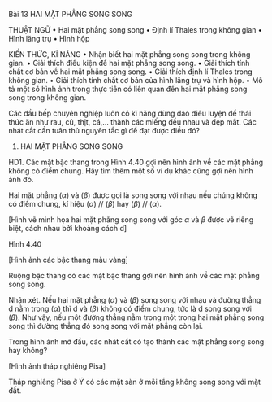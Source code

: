 Bài 13 HAI MẶT PHẲNG SONG SONG

THUẬT NGỮ
• Hai mặt phẳng song song
• Định lí Thales trong không gian
• Hình lăng trụ
• Hình hộp

KIẾN THỨC, KĨ NĂNG
• Nhận biết hai mặt phẳng song song trong không gian.
• Giải thích điều kiện để hai mặt phẳng song song.
• Giải thích tính chất cơ bản về hai mặt phẳng song song.
• Giải thích định lí Thales trong không gian.
• Giải thích tính chất cơ bản của hình lăng trụ và hình hộp.
• Mô tả một số hình ảnh trong thực tiễn có liên quan đến hai mặt phẳng song song trong không gian.

Các đầu bếp chuyên nghiệp luôn có kĩ năng dùng dao điêu luyện để thái thức ăn như rau, củ, thịt, cá,... thành các miếng đều nhau và đẹp mắt. Các nhát cắt cần tuân thủ nguyên tắc gì để đạt được điều đó?

1. HAI MẶT PHẲNG SONG SONG

HD1. Các mặt bậc thang trong Hình 4.40 gợi nên hình ảnh về các mặt phẳng không có điểm chung. Hãy tìm thêm một số ví dụ khác cũng gợi nên hình ảnh đó.

Hai mặt phẳng ($\alpha$) và ($\beta$) được gọi là song song với nhau nếu chúng không có điểm chung, kí hiệu ($\alpha$) // ($\beta$) hay ($\beta$) // ($\alpha$).

[Hình vẽ minh họa hai mặt phẳng song song với góc $\alpha$ và $\beta$ được vẽ riêng biệt, cách nhau bởi khoảng cách d]

Hình 4.40

[Hình ảnh các bậc thang màu vàng]

Ruộng bậc thang có các mặt bậc thang gợi nên hình ảnh về các mặt phẳng song song.

Nhận xét. Nếu hai mặt phẳng ($\alpha$) và ($\beta$) song song với nhau và đường thẳng d nằm trong ($\alpha$) thì d và ($\beta$) không có điểm chung, tức là d song song với ($\beta$). Như vậy, nếu một đường thẳng nằm trong một trong hai mặt phẳng song song thì đường thẳng đó song song với mặt phẳng còn lại.

Trong hình ảnh mở đầu, các nhát cắt có tạo thành các mặt phẳng song song hay không?

[Hình ảnh tháp nghiêng Pisa]

Tháp nghiêng Pisa ở Ý có các mặt sàn ở mỗi tầng không song song với mặt đất.